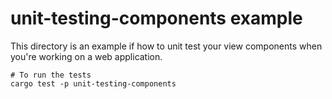 # unit-testing-components example

This directory is an example if how to unit test your view components when you're working on
a web application.

```
# To run the tests
cargo test -p unit-testing-components
```
